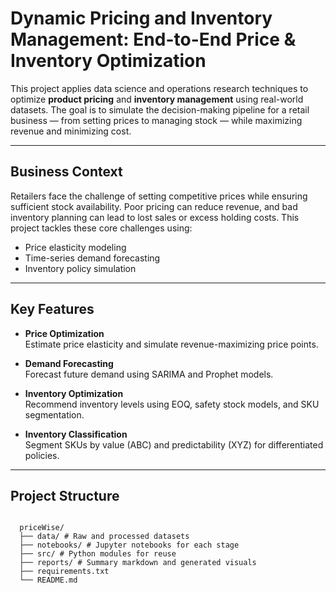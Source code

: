 # Dynamic Pricing and Inventory Management: End-to-End Price & Inventory Optimization

This project applies data science and operations research techniques to optimize **product pricing** and **inventory management** using real-world datasets. The goal is to simulate the decision-making pipeline for a retail business — from setting prices to managing stock — while maximizing revenue and minimizing cost.

---

## Business Context

Retailers face the challenge of setting competitive prices while ensuring sufficient stock availability. Poor pricing can reduce revenue, and bad inventory planning can lead to lost sales or excess holding costs. This project tackles these core challenges using:
- Price elasticity modeling
- Time-series demand forecasting
- Inventory policy simulation

---

## Key Features

- **Price Optimization**  
  Estimate price elasticity and simulate revenue-maximizing price points.

- **Demand Forecasting**  
  Forecast future demand using SARIMA and Prophet models.

- **Inventory Optimization**  
  Recommend inventory levels using EOQ, safety stock models, and SKU segmentation.

- **Inventory Classification**  
  Segment SKUs by value (ABC) and predictability (XYZ) for differentiated policies.

---

## Project Structure
<pre><code>
  priceWise/ 
  ├── data/ # Raw and processed datasets 
  ├── notebooks/ # Jupyter notebooks for each stage 
  ├── src/ # Python modules for reuse 
  ├── reports/ # Summary markdown and generated visuals 
  ├── requirements.txt 
  └── README.md </code></pre>


